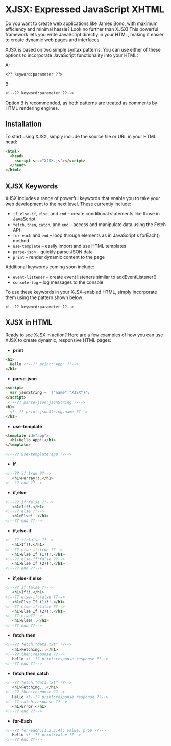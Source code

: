 # XJSX: Expressed JavaScript XHTML

Do you want to create web applications like James Bond, with maximum efficiency and minimal hassle? Look no further than XJSX! This powerful framework lets you write JavaScript directly in your HTML, making it easier to create dynamic web pages and interfaces.

XJSX is based on two simple syntax patterns. You can use either of these options to incorporate JavaScript functionality into your HTML:

A:

```
<?? keyword:parameter ??>
```

B:

```
<!--?? keyword:parameter ??-->
```

Option B is recommended, as both patterns are treated as comments by HTML rendering engines.

## Installation
To start using XJSX, simply include the source file or URL in your HTML head:
```html
<html>
  <head>
    <script src="XJSX.js"></script>
  </head>
</html>
```

## XJSX Keywords

XJSX includes a range of powerful keywords that enable you to take your web development to the next level. These currently include:

- `if`, `else-if`, `else`, and `end` – create conditional statements like those in JavaScript
- `fetch`, `then`, `catch`, and `end` – access and manipulate data using the Fetch API
- `for-each` and `end` – loop through elements as in JavaScript's forEach() method
- `use-template` – easily import and use HTML templates
- `parse-json` – quickly parse JSON data
- `print` – render dynamic content to the page

Additional keywords coming soon include:

- `event-listener` – create event listeners similar to addEventListener()
- `console-log` – log messages to the console

To use these keywords in your XJSX-enabled HTML, simply incorporate them using the pattern shown below:
```
<!--?? keyword:parameter ??-->
```
## XJSX in HTML
Ready to see XJSX in action? Here are a few examples of how you can use XJSX to create dynamic, responsive HTML pages:


- **print**

```html
<h1>
  Hello <!--?? print:"App" ??-->
</h1>
```

- **parse-json**

```html
<script>
  var jsonString = '{"name":"XJSX"}';
</script>
 <!--?? parse-json:jsonString ??-->
<h1>
  <!--?? print:jsonString.name ??-->
</h1>
```

- **use-template**

```html
<template id="app">
  <h1>Hello App!!</h1>
</template>

<!--?? use-template:app ??-->
```

- **if**

```html
<!--?? if:true ??-->
   <h1>Hurray!!.</h1>
<!--?? end ??-->
```

- **if**,**else**

```html
<!--?? if:false ??-->
   <h1>If!!.</h1>
<!--?? else ??-->
   <h1>Else!!.</h1>
<!--?? end ??-->
```

- **if**,**else-if**

```html
<!--?? if:false ??-->
   <h1>If!!.</h1>
<!--?? else-if:true ??-->
   <h1>Else If (1)!!.</h1>
<!--?? else-if:false ??-->
   <h1>Else If (2)!!.</h1>
<!--?? end ??-->
```

- **if**,**else-if**,**else**

```html
<!--?? if:false ??-->
   <h1>If!!.</h1>
<!--?? else-if:false ??-->
   <h1>Else If (1)!!.</h1>
<!--?? else-if:false ??-->
   <h1>Else If (2)!!.</h1>
<!--?? else??-->
   <h1>Else!!.</h1>
<!--?? end ??-->
```

- **fetch**,**then**

```html
<!--?? fetch:"data.txt" ??-->
   <h1>Fetching...</h1>
<!--?? then:response ??-->
   Hello <!--?? print:response.response ??-->
<!--?? end ??-->
```

- **fetch**,**then**,**catch**

```html
<!--?? fetch:"data.txt" ??-->
   <h1>Fetching...</h1>
<!--?? then:response ??-->
   Hello <!--?? print:response.response ??-->
<!--?? catch:response ??-->
   <h1>Error.</h1>
<!--?? end ??-->
```

- **for-Each**

```html
<!--?? for-each:[1,2,3,4]; value, prop ??-->
   Hello <!--?? print:value ??-->
<!--?? end ??-->
```
